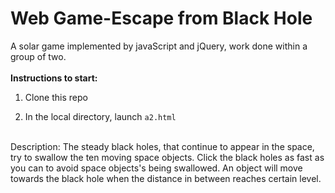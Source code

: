 # Web Game-Escape from Black Hole
A solar game implemented by javaScript and jQuery, work done within a group of two.
<br><br>
<b>Instructions to start: </b>

1. Clone this repo

2. In the local directory, launch `a2.html`

<br>
Description: The steady black holes, that continue to appear in the space, try to swallow the ten moving space objects. Click the black holes as fast as you can to avoid space objects's being swallowed. An object will move towards the black hole when the distance in between reaches certain level.
